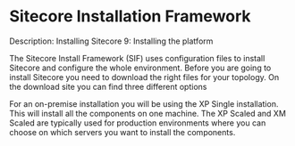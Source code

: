 # Sitecore Installation Framework

Description:
Installing Sitecore 9: Installing the platform

The Sitecore Install Framework (SIF) uses configuration files to install Sitecore and configure the whole environment. Before you are going to install Sitecore you need to download the right files for your topology. On the download site you can find three different options

For an on-premise installation you will be using the XP Single installation. This will install all the components on one machine.
The XP Scaled and XM Scaled are typically used for production environments where you can choose on which servers you want to install the components.
